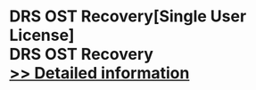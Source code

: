 # DRS OST Recovery[Single User License]<br />DRS OST Recovery<br />[>> Detailed information](https://secure.shareit.com/shareit/product.html?productid=301004375&affiliateid=200057808)